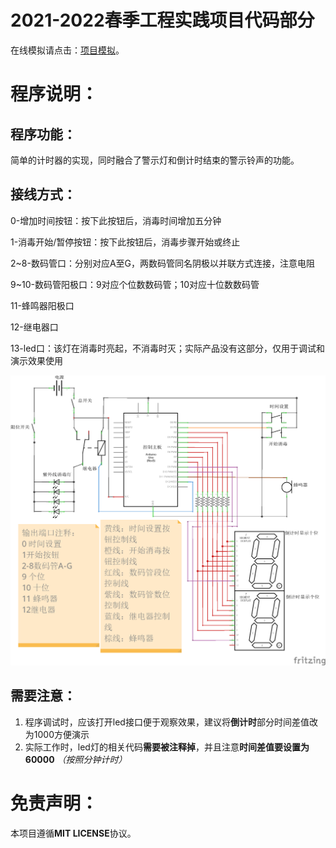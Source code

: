 # 2021-2022春季工程实践项目代码部分

在线模拟请点击：[项目模拟](https://www.tinkercad.com/things/1ofEXL1rRSD?sharecode=d6FXWozihOoVmz8GcI04vhIzTD1VdvqPPDobaGMrmm8)。

# 程序说明：

## 程序功能：

简单的计时器的实现，同时融合了警示灯和倒计时结束的警示铃声的功能。

## 接线方式：
0-增加时间按钮：按下此按钮后，消毒时间增加五分钟

1-消毒开始/暂停按钮：按下此按钮后，消毒步骤开始或终止

2~8-数码管口：分别对应A至G，两数码管同名阴极以并联方式连接，注意电阻

9~10-数码管阳极口：9对应个位数数码管；10对应十位数数码管

11-蜂鸣器阳极口

12-继电器口

13-led口：该灯在消毒时亮起，不消毒时灭；实际产品没有这部分，仅用于调试和演示效果使用

![接线图](media/CircuitDiagram.png)

## 需要注意：
1. 程序调试时，应该打开led接口便于观察效果，建议将**倒计时**部分时间差值改为1000方便演示
2. 实际工作时，led灯的相关代码**需要被注释掉**，并且注意**时间差值要设置为60000** *（按照分钟计时）*

# 免责声明：

本项目遵循**MIT LICENSE**协议。

